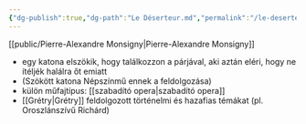```yaml
---
{"dg-publish":true,"dg-path":"Le Déserteur.md","permalink":"/le-deserteur/"}
---
```


[[public/Pierre-Alexandre Monsigny\|Pierre-Alexandre Monsigny]]

- egy katona elszökik, hogy találkozzon a párjával, aki aztán eléri, hogy ne ítéljék halálra őt emiatt
- (Szökött katona Népszínmű ennek a feldolgozása)
- külön műfajtípus: [[szabadító opera\|szabadító opera]]
- [[Grétry\|Grétry]] feldolgozott történelmi és hazafias témákat (pl. Oroszlánszívű Richárd)